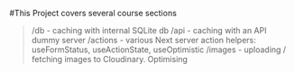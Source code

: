 #This Project covers several course sections
> /db - caching with internal SQLite db
> /api - caching with an API dummy server
> /actions - various Next server action helpers: useFormStatus, useActionState, useOptimistic
> /images  - uploading / fetching images to Cloudinary. Optimising <Image/>
